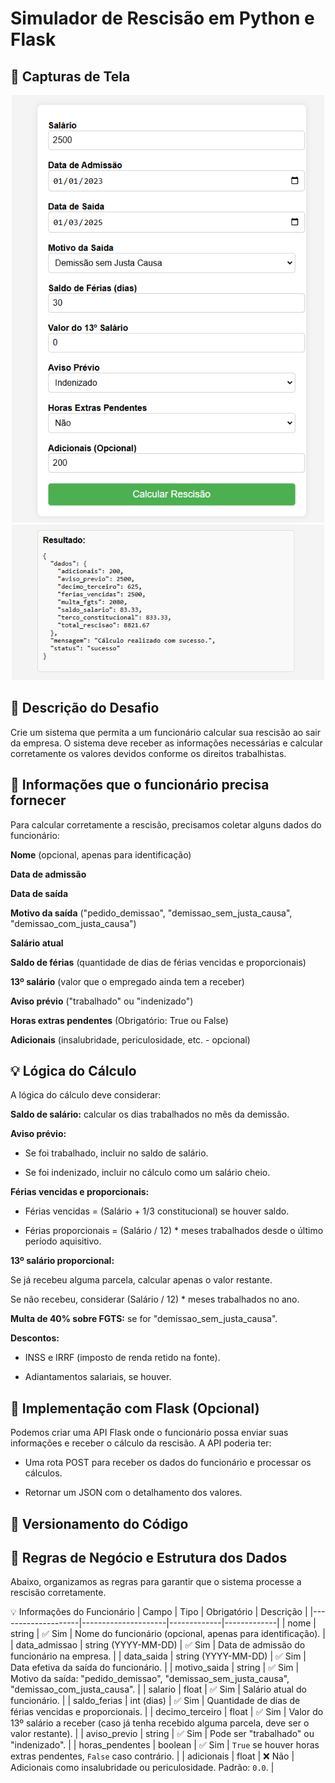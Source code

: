 # Simulador de Rescisão em Python e Flask

## 📸 Capturas de Tela

<div align="center">
    <img src="cap1.png" alt="Interface Web" width="500">
    <img src="cap2.png" alt="Cálculo Rescisão" width="500">
</div>

## 📝  Descrição do Desafio

Crie um sistema que permita a um funcionário calcular sua rescisão ao sair da empresa. O sistema deve receber as informações necessárias e calcular corretamente os valores devidos conforme os direitos trabalhistas.

## 📌 Informações que o funcionário precisa fornecer

Para calcular corretamente a rescisão, precisamos coletar alguns dados do funcionário:

<b>Nome</b> (opcional, apenas para identificação)

<b>Data de admissão</b>

<b>Data de saída</b>

<b>Motivo da saída</b> ("pedido_demissao", "demissao_sem_justa_causa", "demissao_com_justa_causa")

<b>Salário atual</b>

<b>Saldo de férias</b> (quantidade de dias de férias vencidas e proporcionais)

<b>13º salário</b> (valor que o empregado ainda tem a receber)

<b>Aviso prévio</b> ("trabalhado" ou "indenizado")

<b>Horas extras pendentes</b> (Obrigatório: True ou False)

<b>Adicionais</b> (insalubridade, periculosidade, etc. - opcional)

## 💡 Lógica do Cálculo

A lógica do cálculo deve considerar:

<b>Saldo de salário:</b> calcular os dias trabalhados no mês da demissão.

<b>Aviso prévio:</b>

- Se foi trabalhado, incluir no saldo de salário.

- Se foi indenizado, incluir no cálculo como um salário cheio.

<b>Férias vencidas e proporcionais:</b>

- Férias vencidas = (Salário + 1/3 constitucional) se houver saldo.

- Férias proporcionais = (Salário / 12) * meses trabalhados desde o último período aquisitivo.

<b>13º salário proporcional:</b>

Se já recebeu alguma parcela, calcular apenas o valor restante.

Se não recebeu, considerar (Salário / 12) * meses trabalhados no ano.

<b>Multa de 40% sobre FGTS:</b> se for "demissao_sem_justa_causa".

<b>Descontos:</b>

- INSS e IRRF (imposto de renda retido na fonte).

- Adiantamentos salariais, se houver.

## 🚀 Implementação com Flask (Opcional)

Podemos criar uma API Flask onde o funcionário possa enviar suas informações e receber o cálculo da rescisão. A API poderia ter:

- Uma rota POST para receber os dados do funcionário e processar os cálculos.

- Retornar um JSON com o detalhamento dos valores.

## 📌 Versionamento do Código

## 📌 Regras de Negócio e Estrutura dos Dados

Abaixo, organizamos as regras para garantir que o sistema processe a rescisão corretamente.

💡 Informações do Funcionário
| Campo              | Tipo                 | Obrigatório | Descrição |
|--------------------|---------------------|-------------|-------------|
| nome              | string               | ✅ Sim  | Nome do funcionário (opcional, apenas para identificação). |
| data_admissao     | string (YYYY-MM-DD)  | ✅ Sim   | Data de admissão do funcionário na empresa. |
| data_saida        | string (YYYY-MM-DD)  | ✅ Sim   | Data efetiva da saída do funcionário. |
| motivo_saida      | string               | ✅ Sim   | Motivo da saída: "pedido_demissao", "demissao_sem_justa_causa", "demissao_com_justa_causa". |
| salario          | float                | ✅ Sim   | Salário atual do funcionário. |
| saldo_ferias     | int (dias)           | ✅ Sim   | Quantidade de dias de férias vencidas e proporcionais. |
| decimo_terceiro  | float                | ✅ Sim   | Valor do 13º salário a receber (caso já tenha recebido alguma parcela, deve ser o valor restante). |
| aviso_previo     | string               | ✅ Sim   | Pode ser "trabalhado" ou "indenizado". |
| horas_pendentes  | boolean              | ✅ Sim   | `True` se houver horas extras pendentes, `False` caso contrário. |
| adicionais       | float                | ❌ Não  | Adicionais como insalubridade ou periculosidade. Padrão: `0.0`. |

